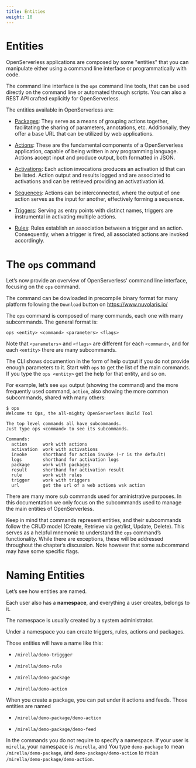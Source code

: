 ```yaml
---
title: Entities
weight: 10
---
```

# Entities

OpenServerless applications are composed by some "entities" that you can
manipulate either using a command line interface or programmatically
with code.

The command line interface is the `ops` command line tools, that can be
used directly on the command line or automated through scripts. You can
also a REST API crafted explicitly for OpenServerless.

The entities available in OpenServerless are:

- [Packages](#../packages/index.adoc): They serve as a means of
    grouping actions together, facilitating the sharing of parameters,
    annotations, etc. Additionally, they offer a base URL that can be
    utilized by web applications.

- [Actions](#../actions/index.adoc): These are the fundamental
    components of a OpenServerless application, capable of being written
    in any programming language. Actions accept input and produce
    output, both formatted in JSON.

- [Activations](#../activations/index.adoc): Each action invocations
    produces an activation id that can be listed. Action output and
    results logged and are associated to activations and can be
    retrieved providing an activativation id.

- [Sequences](#../sequences/index.adoc): Actions can be
    interconnected, where the output of one action serves as the input
    for another, effectively forming a sequence.

- [Triggers](#../triggers/index.adoc): Serving as entry points with
    distinct names, triggers are instrumental in activating multiple
    actions.

- [Rules](#../rules/index.adoc): Rules establish an association
    between a trigger and an action. Consequently, when a trigger is
    fired, all associated actions are invoked accordingly.

# The `ops` command

Let’s now provide an overview of OpenServerless' command line interface,
focusing on the `ops` command.

The command can be dowloaded in precompile binary format for many
platform following the `Download` button on <https://www.nuvolaris.io/>

The `ops` command is composed of many commands, each one with many
subcommands. The general format is:

    ops <entity> <command> <parameters> <flags>

Note that `<parameters>` and `<flags>` are different for each
`<command>`, and for each `<entity>` there are many subcommands.

The CLI shows documention in the form of help output if you do not
provide enough parameters to it. Start with `ops` to get the list of the
main commands. If you type the `ops <entity>` get the help for that
entity, and so on.

For example, let’s see `ops` output (showing the command) and the more
frequently used command, `action`, also showing the more common
subcommands, shared with many others:

    $ ops
    Welcome to Ops, the all-mighty OpenServerless Build Tool

    The top level commands all have subcommands.
    Just type ops <command> to see its subcommands.

    Commands:
      action      work with actions
      activation  work with activations
      invoke      shorthand for action invoke (-r is the default)
      logs        shorthand for activation logs
      package     work with packages
      result      shorthand for activation result
      rule        work with rules
      trigger     work with triggers
      url         get the url of a web action$ wsk action

There are many more sub commands used for aministrative purposes. In
this documentation we only focus on the subcommands used to manage the
main entities of OpenServerless.

Keep in mind that commands represent entities, and their subcommands
follow the CRUD model (Create, Retrieve via get/list, Update, Delete).
This serves as a helpful mnemonic to understand the `ops` command’s
functionality. While there are exceptions, these will be addressed
throughout the chapter’s discussion. Note however that some subcommand
may have some specific flags.

# Naming Entities

Let’s see how entities are named.

Each user also has a **namespace**, and everything a user creates,
belongs to it.

The namespace is usually created by a system administrator.

Under a namespace you can create triggers, rules, actions and packages.

Those entities will have a name like this:

- `/mirella/demo-triggger`

- `/mirella/demo-rule`

- `/mirella/demo-package`

- `/mirella/demo-action`

When you create a package, you can put under it actions and feeds. Those
entities are named

- `/mirella/demo-package/demo-action`

- `/mirella/demo-package/demo-feed`

In the commands you do not require to specify a namespace. If your user
is `mirella`, your namespace is `/mirella`, and You type `demo-package`
to mean `/mirella/demo-package`, and `demo-package/demo-action` to mean
`/mirella/demo-package/demo-action`.
